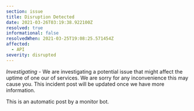 ```yaml
---
section: issue
title: Disruption Detected
date: 2021-03-26T03:19:38.922100Z
resolved: true
informational: false
resolvedWhen: 2021-03-25T19:08:25.571454Z
affected:
  - API
severity: disrupted
---
```

*Investigating* - We are investigating a potential issue that might affect the uptime of one our of services. We are sorry for any inconvenience this may cause you. This incident post will be updated once we have more information.

This is an automatic post by a monitor bot.
        
